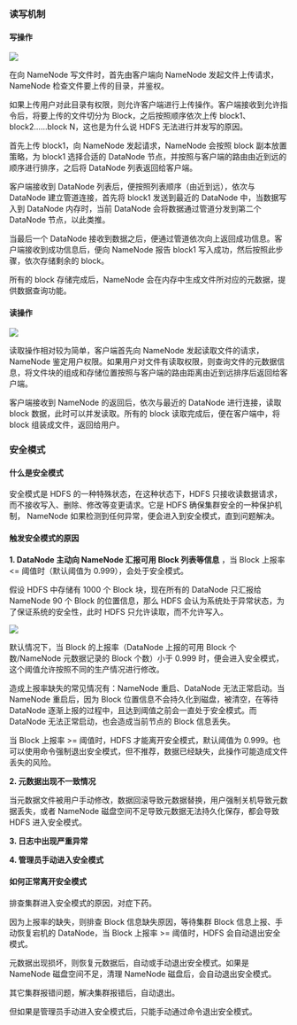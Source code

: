 ### 读写机制

#### **写操作**

![](https://gitee.com/QiaoLuManMan/ImageUpload/raw/master/img/20201012041230.png)

在向 NameNode 写文件时，首先由客户端向 NameNode 发起文件上传请求，NameNode 检查文件要上传的目录，并鉴权。

如果上传用户对此目录有权限，则允许客户端进行上传操作。客户端接收到允许指令后，将要上传的文件切分为 Block，之后按照顺序依次上传
block1、block2……block N，这也是为什么说 HDFS 无法进行并发写的原因。

首先上传 block1，向 NameNode 发起请求，NameNode 会按照 block 副本放置策略，为 block1 选择合适的 DataNode
节点，并按照与客户端的路由由近到远的顺序进行排序，之后将 DataNode 列表返回给客户端。

客户端接收到 DataNode 列表后，便按照列表顺序（由近到远），依次与 DataNode 建立管道连接，首先将 block1 发送到最近的
DataNode 中，当数据写入到 DataNode 内存时，当前 DataNode 会将数据通过管道分发到第二个 DataNode 节点，以此类推。

当最后一个 DataNode 接收到数据之后，便通过管道依次向上返回成功信息。客户端接收到成功信息后，便向 NameNode 报告 block1
写入成功，然后按照此步骤，依次存储剩余的 block。

所有的 block 存储完成后，NameNode 会在内存中生成文件所对应的元数据，提供数据查询功能。

#### **读操作**

![](https://gitee.com/QiaoLuManMan/ImageUpload/raw/master/img/20201012043021.png)

读取操作相对较为简单，客户端首先向 NameNode 发起读取文件的请求，NameNode
鉴定用户权限。如果用户对文件有读取权限，则查询文件的元数据信息，将文件块的组成和存储位置按照与客户端的路由距离由近到远排序后返回给客户端。

客户端接收到 NameNode 的返回后，依次与最近的 DataNode 进行连接，读取 block 数据，此时可以并发读取。所有的 block
读取完成后，便在客户端中，将 block 组装成文件，返回给用户。

### 安全模式

#### **什么是安全模式**

安全模式是 HDFS 的一种特殊状态，在这种状态下，HDFS 只接收读数据请求，而不接收写入、删除、修改等变更请求。它是 HDFS
确保集群安全的一种保护机制， NameNode 如果检测到任何异常，便会进入到安全模式，直到问题解决。

#### **触发安全模式的原因**

**1\. DataNode 主动向 NameNode 汇报可用 Block 列表等信息** ，当 Block 上报率 <= 阈值时（默认阈值为
0.999），会处于安全模式。

假设 HDFS 中存储有 1000 个 Block 块，现在所有的 DataNode 只汇报给 NameNode 90 个 Block 的位置信息，那么
HDFS 会认为系统处于异常状态，为了保证系统的安全性，此时 HDFS 只允许读取，而不允许写入。

![](https://gitee.com/QiaoLuManMan/ImageUpload/raw/master/img/20201012043827.png)

默认情况下，当 Block 的上报率（DataNode 上报的可用 Block 个数/NameNode 元数据记录的 Block 个数）小于 0.999
时，便会进入安全模式，这个阈值允许按照不同的生产情况进行修改。

造成上报率缺失的常见情况有：NameNode 重启、DataNode 无法正常启动。当 NameNode 重启后，因为 Block
位置信息不会持久化到磁盘，被清空，在等待 DataNode 逐渐上报的过程中，且达到阈值之前会一直处于安全模式。而 DataNode
无法正常启动，也会造成当前节点的 Block 信息丢失。

当 Block 上报率 >= 阈值时，HDFS 才能离开安全模式，默认阈值为
0.999。也可以使用命令强制退出安全模式，但不推荐，数据已经缺失，此操作可能造成文件丢失的风险。

**2\. 元数据出现不一致情况**

当元数据文件被用户手动修改，数据回滚导致元数据替换，用户强制关机导致元数据丢失，或者 NameNode 磁盘空间不足导致元数据无法持久化保存，都会导致
HDFS 进入安全模式。

**3\. 日志中出现严重异常**

**4\. 管理员手动进入安全模式**

#### **如何正常离开安全模式**

排查集群进入安全模式的原因，对症下药。

因为上报率的缺失，则排查 Block 信息缺失原因，等待集群 Block 信息上报、手动恢复宕机的 DataNode，当 Block 上报率 >=
阈值时，HDFS 会自动退出安全模式。

元数据出现损坏，则恢复元数据后，自动或手动退出安全模式。如果是 NameNode 磁盘空间不足，清理 NameNode 磁盘后，会自动退出安全模式。

其它集群报错问题，解决集群报错后，自动退出。

但如果是管理员手动进入安全模式后，只能手动通过命令退出安全模式。

